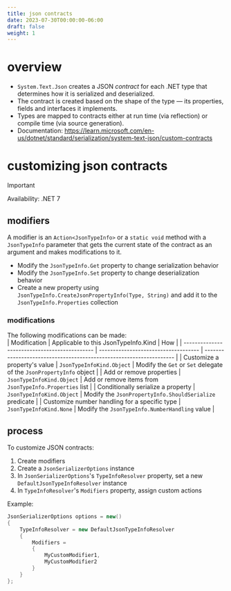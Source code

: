 ```yaml
---
title: json contracts
date: 2023-07-30T00:00:00-06:00
draft: false
weight: 1
---
```


# overview
- `System.Text.Json` creates a JSON *contract* for each .NET type that determines how it is serialized and deserialized.  
- The contract is created based on the shape of the type — its properties, fields and interfaces it implements.
- Types are mapped to contracts either at run time (via reflection) or compile time (via source generation).
- Documentation: https://learn.microsoft.com/en-us/dotnet/standard/serialization/system-text-json/custom-contracts

# customizing json contracts
> [!IMPORTANT]
> Availability: .NET 7 

## modifiers
A modifier is an `Action<JsonTypeInfo>` or a `static void` method with a `JsonTypeInfo` parameter that gets the current state of the contract as an argument and makes modifications to it.
- Modify the `JsonTypeInfo.Get` property to change serialization behavior
- Modify the `JsonTypeInfo.Set` property to change deserialization behavior
- Create a new property using `JsonTypeInfo.CreateJsonPropertyInfo(Type, String)` and add it to the `JsonTypeInfo.Properties` collection

### modifications
The following modifications can be made:  
| Modification                                  | Applicable to this JsonTypeInfo.Kind | How                                                                 |
| --------------------------------------------- | ------------------------------------ | ------------------------------------------------------------------- |
| Customize a property's value                  | `JsonTypeInfoKind.Object`            | Modify the `Get` or `Set` delegate of the `JsonPropertyInfo` object |
| Add or remove properties                      | `JsonTypeInfoKind.Object`            | Add or remove items from `JsonTypeInfo.Properties` list             |
| Conditionally serialize a property            | `JsonTypeInfoKind.Object`            | Modify the `JsonPropertyInfo.ShouldSerialize` predicate             |
| Customize number handling for a specific type | `JsonTypeInfoKind.None`              | Modify the `JsonTypeInfo.NumberHandling` value                      |

## process
To customize JSON contracts:
1. Create modifiers
2. Create a `JsonSerializerOptions` instance
3. In `JsonSerializerOptions`'s `TypeInfoResolver` property, set a new `DefaultJsonTypeInfoResolver` instance
4. In `TypeInfoResolver`'s `Modifiers` property, assign custom actions

Example:
```cs
JsonSerializerOptions options = new()
{
    TypeInfoResolver = new DefaultJsonTypeInfoResolver
    {
        Modifiers =
        {
            MyCustomModifier1,
            MyCustomModifier2
        }
    }
};
```
